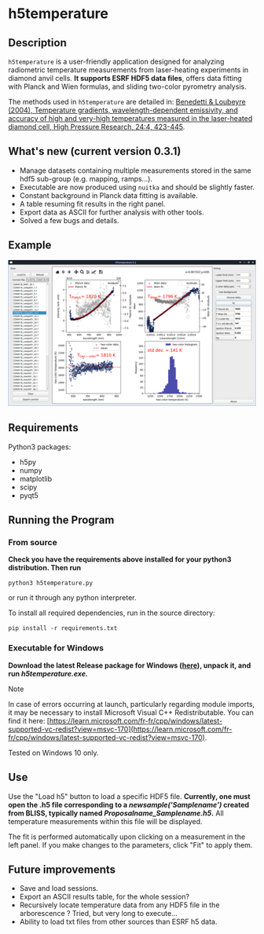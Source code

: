 # h5temperature

## Description

`h5temperature` is a user-friendly application designed for analyzing radiometric temperature measurements from laser-heating experiments in diamond anvil cells. __It supports ESRF HDF5 data files__, offers data fitting with Planck and Wien formulas, and sliding two-color pyrometry analysis. 

The methods used in `h5temperature` are detailed in: [Benedetti & Loubeyre (2004), Temperature gradients,
wavelength-dependent emissivity, and accuracy of high and very-high temperatures
measured in the laser-heated diamond cell, High Pressure Research, 24:4, 423-445](https://doi.org/10.1080/08957950412331331718). 


## What's new (current version 0.3.1)

* Manage datasets containing multiple measurements stored in the same hdf5 sub-group (e.g. mapping, ramps...). 
* Executable are now produced using `nuitka` and should be slightly faster.
* Constant background in Planck data fitting is available.
* A table resuming fit results in the right panel.
* Export data as ASCII for further analysis with other tools.
* Solved a few bugs and details.

## Example

![An example](example.png)

## Requirements 

Python3 packages:

* h5py
* numpy
* matplotlib
* scipy
* pyqt5

## Running the Program

### From source 

__Check you have the requirements above installed for your python3 distribution. Then run__

```
python3 h5temperature.py
```
or run it through any python interpreter.

To install all required dependencies, run in the source directory:
```
pip install -r requirements.txt
```

### Executable for Windows 

__Download the latest Release package for Windows ([here](https://github.com/alexisforestier/h5temperature/releases/download/v0.3/h5temperature-v0.3-win10.zip)), unpack it, and run *h5temperature.exe.*__ 


> [!NOTE]  
>In case of errors occurring at launch, particularly regarding module imports, it may be necessary to install Microsoft Visual C++ Redistributable. You can find it here: [https://learn.microsoft.com/fr-fr/cpp/windows/latest-supported-vc-redist?view=msvc-170](https://learn.microsoft.com/fr-fr/cpp/windows/latest-supported-vc-redist?view=msvc-170).

Tested on Windows 10 only.

## Use 

Use the "Load h5" button to load a specific HDF5 file. **Currently, one must open the .h5 file corresponding to a *newsample('Samplename')* created from BLISS, typically named *Proposalname_Samplename.h5*.** 
All temperature measurements within this file will be displayed.

The fit is performed automatically upon clicking on a measurement in the left panel. If you make changes to the parameters, click "Fit" to apply them. 

## Future improvements

* Save and load sessions.
* Export an ASCII results table, for the whole session?
* Recursively locate temperature data from any HDF5 file in the arborescence ? Tried, but very long to execute...
* Ability to load txt files from other sources than ESRF h5 data.

